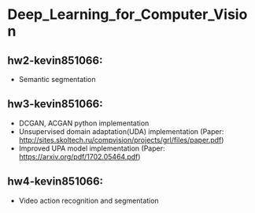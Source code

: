 # Deep_Learning_for_Computer_Vision
## hw2-kevin851066: 

- Semantic segmentation

## hw3-kevin851066: 
- DCGAN, ACGAN python implementation
- Unsupervised domain adaptation(UDA) implementation (Paper: http://sites.skoltech.ru/compvision/projects/grl/files/paper.pdf)
- Improved UPA model implementation (Paper: https://arxiv.org/pdf/1702.05464.pdf)

## hw4-kevin851066: 

- Video action recognition and segmentation       
